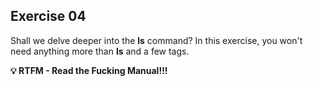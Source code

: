 ## Exercise 04

Shall we delve deeper into the **ls** command? In this exercise, you won't need anything more than **ls** and a few tags.

**💡 RTFM - Read the Fucking Manual!!!**
